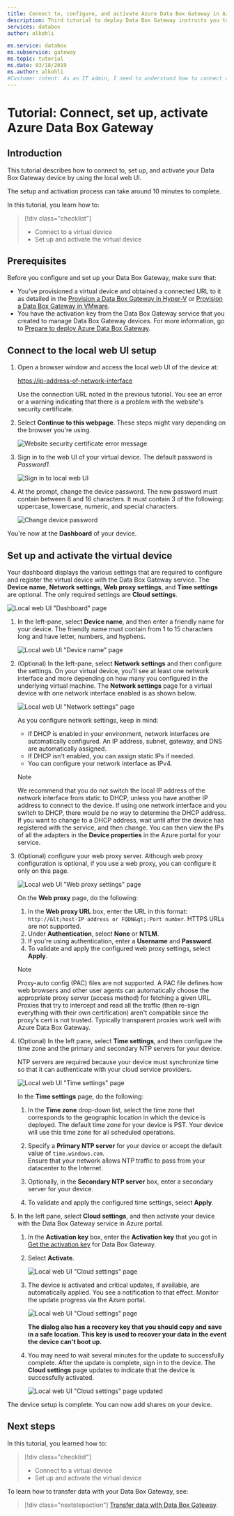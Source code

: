 ```yaml
---
title: Connect to, configure, and activate Azure Data Box Gateway in Azure portal
description: Third tutorial to deploy Data Box Gateway instructs you to connect, set up, and activate your virtual device.
services: databox
author: alkohli

ms.service: databox
ms.subservice: gateway
ms.topic: tutorial
ms.date: 03/18/2019
ms.author: alkohli
#Customer intent: As an IT admin, I need to understand how to connect and activate Data Box Gateway so I can use it to transfer data to Azure. 
---
```

# Tutorial: Connect, set up, activate Azure Data Box Gateway

## Introduction

This tutorial describes how to connect to, set up, and activate your Data Box Gateway device by using the local web UI. 

The setup and activation process can take around 10 minutes to complete. 

In this tutorial, you learn how to:

> [!div class="checklist"]
> * Connect to a virtual device
> * Set up and activate the virtual device

## Prerequisites

Before you configure and set up your Data Box Gateway, make sure that:

* You've provisioned a virtual device and obtained a connected URL to it as detailed in the [Provision a Data Box Gateway in Hyper-V](data-box-gateway-deploy-provision-hyperv.md) or [Provision a Data Box Gateway in VMware](data-box-gateway-deploy-provision-vmware.md).
* You have the activation key from the Data Box Gateway service that you created to manage Data Box Gateway devices. For more information, go to [Prepare to deploy Azure Data Box Gateway](data-box-gateway-deploy-prep.md).


## Connect to the local web UI setup 

1. Open a browser window and access the local web UI of the device at:
   
   [https://ip-address-of-network-interface](https://ip-address-of-network-interface)
   
   Use the connection URL noted in the previous tutorial. You see an error or a warning indicating that there is a problem with the website's security certificate.

2. Select **Continue to this webpage**. These steps might vary depending on the browser you're using.
   
    ![Website security certificate error message](./media/data-box-gateway-deploy-connect-setup-activate/image2.png)

3. Sign in to the web UI of your virtual device. The default password is *Password1*. 
   
    ![Sign in to local web UI](./media/data-box-gateway-deploy-connect-setup-activate/image3.png)

4. At the prompt, change the device password. The new password must contain between 8 and 16 characters. It must contain 3 of the following: uppercase, lowercase, numeric, and special characters.

    ![Change device password](./media/data-box-gateway-deploy-connect-setup-activate/image4.png)

You're now at the **Dashboard** of your device.

## Set up and activate the virtual device
 
Your dashboard displays the various settings that are required to configure and register the virtual device with the Data Box Gateway service. The **Device name**, **Network settings**, **Web proxy settings**, and **Time settings** are optional. The only required settings are **Cloud settings**.
   
![Local web UI "Dashboard" page](./media/data-box-gateway-deploy-connect-setup-activate/image5.png)

1. In the left-pane, select **Device name**, and then enter a friendly name for your device. The friendly name must contain from 1 to 15 characters long and have letter, numbers, and hyphens.

    ![Local web UI "Device name" page](./media/data-box-gateway-deploy-connect-setup-activate/image6.png)

2. (Optional) In the left-pane, select **Network settings** and then configure the settings. On your virtual device, you'll see at least one network interface and more depending on how many you configured in the underlying virtual machine. The **Network settings** page for a virtual device with one network interface enabled is as shown below.
    
    ![Local web UI "Network settings" page](./media/data-box-gateway-deploy-connect-setup-activate/image7.png)
   
    As you configure network settings, keep in mind:

    - If DHCP is enabled in your environment, network interfaces are automatically configured. An IP address, subnet, gateway, and DNS are automatically assigned.
    - If DHCP isn't enabled, you can assign static IPs if needed.
    - You can configure your network interface as IPv4.

     >[!NOTE] 
     > We recommend that you do not switch the local IP address of the network interface from static to DHCP, unless you have another IP address to connect to the device. If using one network interface and you switch to DHCP, there would be no way to determine the DHCP address. If you want to change to a DHCP address, wait until after the device has registered with the service, and then change. You can then view the IPs of all the adapters in the **Device properties** in the Azure portal for your service.

3. (Optional) configure your web proxy server. Although web proxy configuration is optional, if you use a web proxy, you can configure it only on this page.
   
   ![Local web UI "Web proxy settings" page](./media/data-box-gateway-deploy-connect-setup-activate/image8.png)
   
   On the **Web proxy** page, do the following:
   
   1. In the **Web proxy URL** box, enter the URL in this format: `http://&lt;host-IP address or FQDN&gt;:Port number`. HTTPS URLs are not supported.
   2. Under **Authentication**, select **None** or **NTLM**.
   3. If you're using authentication, enter a **Username** and **Password**.
   4. To validate and apply the configured web proxy settings, select **Apply**.

   > [!NOTE]
   > Proxy-auto config (PAC) files are not supported. A PAC file defines how web browsers and other user agents can automatically choose the appropriate proxy server (access method) for fetching a given URL.
   > Proxies that try to intercept and read all the traffic (then re-sign everything with their own certification) aren't compatible since the proxy's cert is not trusted.
   > Typically transparent proxies work well with Azure Data Box Gateway.

4. (Optional) In the left pane, select **Time settings**, and then configure the time zone and the primary and secondary NTP servers for your device. 

    NTP servers are required because your device must synchronize time so that it can authenticate with your cloud service providers.
    
    ![Local web UI "Time settings" page](./media/data-box-gateway-deploy-connect-setup-activate/image9.png)
    
    In the **Time settings** page, do the following:
    
    1. In the **Time zone** drop-down list, select the time zone that corresponds to the geographic location in which the device is deployed.
        The default time zone for your device is PST. Your device will use this time zone for all scheduled operations.

    2. Specify a **Primary NTP server** for your device or accept the default value of `time.windows.com`.   
        Ensure that your network allows NTP traffic to pass from your datacenter to the Internet.

    3. Optionally, in the **Secondary NTP server** box, enter a  secondary server for your device.

    4. To validate and apply the configured time settings, select **Apply**.

6. In the left pane, select **Cloud settings**, and then activate your device with the Data Box Gateway service in Azure portal.
    
    1. In the **Activation key** box, enter the **Activation key** that you got in [Get the activation key](data-box-gateway-deploy-prep.md#get-the-activation-key) for Data Box Gateway.

    2. Select **Activate**.
       
         ![Local web UI "Cloud settings" page](./media/data-box-gateway-deploy-connect-setup-activate/image10a.png)
    
    3. The device is activated and critical updates, if available, are automatically applied. You see a notification to that effect. Monitor the update progress via the Azure portal.

        ![Local web UI "Cloud settings" page](./media/data-box-gateway-deploy-connect-setup-activate/image12.png)
        
        **The dialog also has a recovery key that you should copy and save in a safe location. This key is used to recover your data in the event the device can't boot up.**


    4. You may need to wait several minutes for the update to successfully complete. After the update is complete, sign in to the device. The **Cloud settings** page updates to indicate that the device is successfully activated.

        ![Local web UI "Cloud settings" page updated](./media/data-box-gateway-deploy-connect-setup-activate/image13.png)

The device setup is complete. You can now add shares on your device.

## Next steps

In this tutorial, you learned how to:

> [!div class="checklist"]
> * Connect to a virtual device
> * Set up and activate the virtual device

To learn how to transfer data with your Data Box Gateway, see:

> [!div class="nextstepaction"]
> [Transfer data with Data Box Gateway](./data-box-gateway-deploy-add-shares.md).
